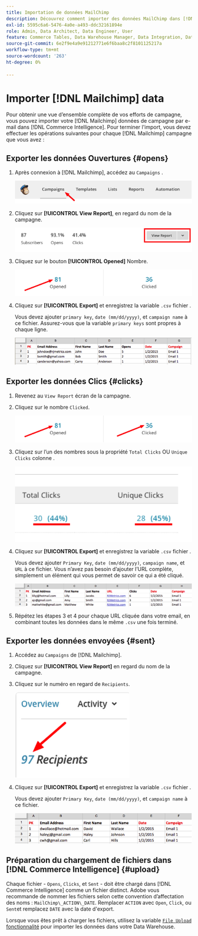 ```yaml
---
title: Importation de données MailChimp
description: Découvrez comment importer des données MailChimp dans [!DNL Commerce Intelligence].
exl-id: 5595c6a6-5476-4a0e-a493-ddc32161894e
role: Admin, Data Architect, Data Engineer, User
feature: Commerce Tables, Data Warehouse Manager, Data Integration, Data Import/Export
source-git-commit: 6e2f9e4a9e91212771e6f6baa8c2f8101125217a
workflow-type: tm+mt
source-wordcount: '263'
ht-degree: 0%

---
```


# Importer [!DNL Mailchimp] data

Pour obtenir une vue d’ensemble complète de vos efforts de campagne, vous pouvez importer votre [!DNL Mailchimp] données de campagne par e-mail dans [!DNL Commerce Intelligence]. Pour terminer l&#39;import, vous devez effectuer les opérations suivantes pour chaque [!DNL Mailchimp] campagne que vous avez :

## Exporter les données Ouvertures {#opens}

1. Après connexion à [!DNL Mailchimp], accédez au `Campaigns` .

   ![import mailchimp 1](../../../assets/import-mailchimp-1.png)

1. Cliquez sur **[!UICONTROL View Report]**, en regard du nom de la campagne.

   ![import mailchimp 2](../../../assets/import-mailchimp-2.png)

1. Cliquez sur le bouton **[!UICONTROL Opened]** Nombre.

   ![import mailchimp 3](../../../assets/import-mailchimp-3.png)

1. Cliquez sur **[!UICONTROL Export]** et enregistrez la variable `.csv` fichier .

   Vous devez ajouter `primary key`, `date (mm/dd/yyyy)`, et `campaign name` à ce fichier. Assurez-vous que la variable `primary keys` sont propres à chaque ligne.

   ![import mailchimp 4](../../../assets/import-mailchimp-4.png)

## Exporter les données Clics {#clicks}

1. Revenez au `View Report` écran de la campagne.

1. Cliquez sur le nombre `Clicked`.

   ![import mailchimp 5](../../../assets/import-mailchimp-5.png)

1. Cliquez sur l’un des nombres sous la propriété `Total Clicks` OU `Unique Clicks` colonne .

   ![import mailchimp 6](../../../assets/import-mailchimp-6.png)

1. Cliquez sur **[!UICONTROL Export]** et enregistrez la variable `.csv` fichier .

   Vous devez ajouter `Primary Key`, `date (mm/dd/yyyy)`, `campaign name`, et `URL` à ce fichier. Vous n’avez pas besoin d’ajouter l’URL complète, simplement un élément qui vous permet de savoir ce qui a été cliqué.

   ![import mailchimp 7](../../../assets/import-mailchimp-7.png)

1. Répétez les étapes 3 et 4 pour chaque URL cliquée dans votre email, en combinant toutes les données dans le même `.csv` une fois terminé.

## Exporter les données envoyées {#sent}

1. Accédez au `Campaigns` de [!DNL Mailchimp].

1. Cliquez sur **[!UICONTROL View Report]** en regard du nom de la campagne.

1. Cliquez sur le numéro en regard de `Recipients`.

   ![import mailchimp 8](../../../assets/import-mailchimp-8.png)

1. Cliquez sur **[!UICONTROL Export]** et enregistrez la variable `.csv` fichier .

   Vous devez ajouter `Primary Key`, `date (mm/dd/yyyy)`, et `campaign name` à ce fichier.

   ![import mailchimp 9](../../../assets/import-mailchimp-9.png)

## Préparation du chargement de fichiers dans [!DNL Commerce Intelligence] {#upload}

Chaque fichier - `Opens`, `Clicks`, et `Sent` - doit être chargé dans [!DNL Commerce Intelligence] comme un fichier distinct. Adobe vous recommande de nommer les fichiers selon cette convention d’affectation des noms : `MailChimp\_ACTION\_DATE`. Remplacer `ACTION` avec `Open`, `Click`, ou `Sent`et remplacez `DATE` avec la date d&#39;export.

Lorsque vous êtes prêt à charger les fichiers, utilisez la variable [`File Upload` fonctionnalité](../connecting-data/using-file-uploader.md) pour importer les données dans votre Data Warehouse.
